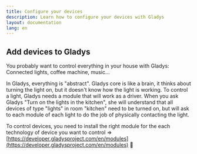 ```yaml
---
title: Configure your devices
description: Learn how to configure your devices with Gladys
layout: documentation
lang: en
---
```


## Add devices to Gladys

You probably want to control everything in your house with Gladys: Connected lights, coffee machine, music...

In Gladys, everything is "abstract". Gladys core is like a brain, it thinks about turning the light on, but it doesn't know how the light is working. To control a light, Gladys needs a module that will work as a driver. When you ask Gladys "Turn on the lights in the kitchen", she will understand that all devices of type "lights" in room "kitchen" need to be turned on, but will ask to each module of each light to do the job of physically contacting the light.

To control devices, you need to install the right module for the each technology of device you want to control => [https://developer.gladysproject.com/en/modules](https://developer.gladysproject.com/en/modules) 🙂